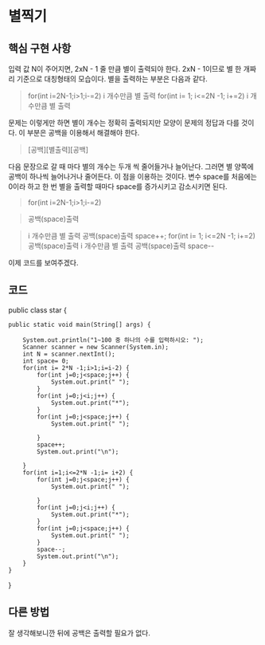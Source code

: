 # 별찍기
## 핵심 구현 사항
입력 값 N이 주어지면, 2xN - 1 줄 만큼 별이 출력되야 한다. 2xN - 1이므로 별 한 개짜리 기준으로 대칭형태의
모습이다. 별을 출력하는 부분은 다음과 같다.
> for(int i=2N-1;i>1;i-=2) 
> i 개수만큼 별 출력
> for(int i= 1; i<=2N -1; i+=2)
> i 개수만큼 별 출력 

문제는 이렇게만 하면 별이 개수는 정확히 출력되지만 모양이 문제의 정답과 다를 것이다. 이 부분은 공백을 이용해서 해결해야 한다.
> [공백][별출력][공백]

다음 문장으로 갈 때 마다 별의 개수는 두개 씩 줄어들거나 늘어난다. 그러면 별 양쪽에 공백이 하나씩 늘어나거나 줄어든다. 이 점을 이용하는 것이다. 
변수 space를 처음에는 0이라 하고 한 번 별을 출력할 때마다 space를 증가시키고 감소시키면 된다. 
> for(int i=2N-1;i>1;i-=2) 

> 공백(space)출력

> i 개수만큼 별 출력
> 공백(space)출력
> space++;
> for(int i= 1; i<=2N -1; i+=2)
> 공백(space)출력
> i 개수만큼 별 출력
> 공백(space)출력
> space--

이제 코드를 보여주겠다.
## 코드
 
  public class star {
	
	public static void main(String[] args) {
		
		System.out.println("1~100 중 하나의 수를 입력하시오: ");
		Scanner scanner = new Scanner(System.in);
		int N = scanner.nextInt();
		int space= 0;
		for(int i= 2*N -1;i>1;i=i-2) {
			for(int j=0;j<space;j++) {
				System.out.print(" ");
			}
			for(int j=0;j<i;j++) {
				System.out.print("*");
			}
			for(int j=0;j<space;j++) {
				System.out.print(" ");
				
			}
			space++;
			System.out.print("\n");
			
		}
		for(int i=1;i<=2*N -1;i= i+2) {
			for(int j=0;j<space;j++) {
				System.out.print(" ");
				
			}
			for(int j=0;j<i;j++) {
				System.out.print("*");
			}
			for(int j=0;j<space;j++) {
				System.out.print(" ");
			}
			space--;
			System.out.print("\n");
		}
	}
  }

## 다른 방법
잘 생각해보니깐 뒤에 공백은 출력할 필요가 없다.

